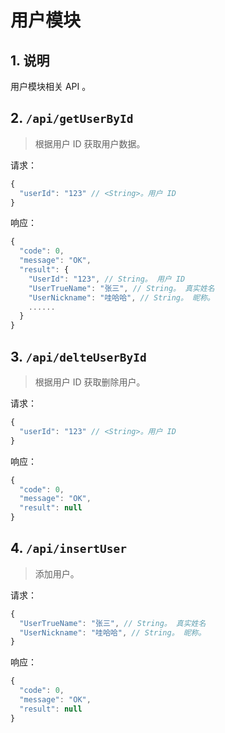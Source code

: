 # 用户模块

## 1. 说明

用户模块相关 API 。

## 2. `/api/getUserById`

>根据用户 ID 获取用户数据。

请求：

```javascript
{
  "userId": "123" // <String>。用户 ID
}
```

响应：

```javascript
{
  "code": 0,
  "message": "OK",
  "result": {
    "UserId": "123", // String。 用户 ID
    "UserTrueName": "张三", // String。 真实姓名
    "UserNickname": "哇哈哈", // String。 昵称。
    ......
  }
}
```

## 3. `/api/delteUserById`

>根据用户 ID 获取删除用户。

请求：

```javascript
{
  "userId": "123" // <String>。用户 ID
}
```

响应：

```javascript
{
  "code": 0,
  "message": "OK",
  "result": null
}
```

## 4. `/api/insertUser`

>添加用户。

请求：

```javascript
{
  "UserTrueName": "张三", // String。 真实姓名
  "UserNickname": "哇哈哈", // String。 昵称。
}
```

响应：

```javascript
{
  "code": 0,
  "message": "OK",
  "result": null
}
```